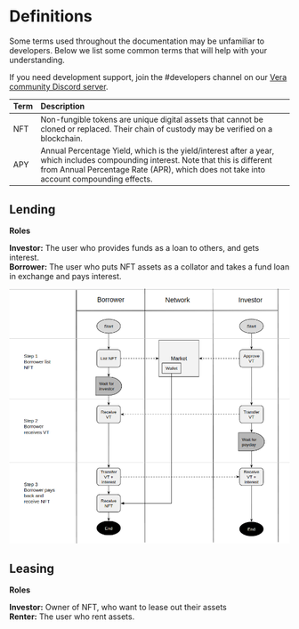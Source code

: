 # Definitions

Some terms used throughout the documentation may be unfamiliar to developers. Below we list some common terms that will help with your understanding. 

If you need development support,  join the \#developers channel on our [Vera community Discord server](https://vera.financial/discord).

| **Term** | Description |
| :--- | :--- |
| NFT | Non-fungible tokens are unique digital assets that cannot be cloned or replaced. Their chain of custody may be verified on a blockchain. |
| APY | Annual Percentage Yield, which is the yield/interest after a year, which includes compounding interest. Note that this is different from Annual Percentage Rate \(APR\), which does not take into account compounding effects. |

## Lending

**Roles**

**Investor:** The user who provides funds as a loan to others, and gets interest.  
**Borrower:** The user who puts NFT assets as a collator and takes a fund loan in exchange and pays interest.

![](.gitbook/assets/screenshot-from-2021-04-15-17-01-24.png)

## Leasing

**Roles**

**Investor:** Owner of NFT, who want to lease out their assets  
**Renter:** The user who rent assets.



